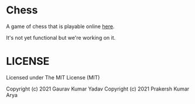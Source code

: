 # Chess
A game of chess that is playable online [here](https://prakersh123.github.io/chess).

It's not yet functional but we're working on it.

# LICENSE
Licensed under The MIT License (MIT)

Copyright (c) 2021 Gaurav Kumar Yadav
Copyright (c) 2021 Prakersh Kumar Arya

